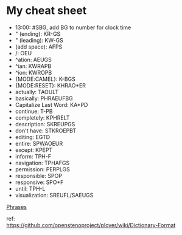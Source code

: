 # My cheat sheet

 * 13:00: #SBG, add BG to number for clock time
 * " (ending): KR-GS
 * " (leading): KW-GS
 * (add space): AFPS
 * /: OEU
 * ^ation: AEUGS
 * ^ian: KWRAPB
 * ^ion: KWROPB
 * {MODE:CAMEL}: K-BGS
 * {MODE:RESET}: KHRAO*ER
 * actually: TAOULT
 * basically: PHRAEUFBG
 * Capitalize Last Word: KA*PD
 * continue: T-PB
 * completely: KPHRELT
 * description: SKREUPGS
 * don't have: STKROEPBT
 * editing: EGTD
 * entire: SPWAOEUR
 * except: KPEPT
 * inform: TPH-F
 * navigation: TPHAFGS
 * permission: PERPLGS
 * responsible: SPOP
 * responsive: SPO*F
 * until: TPH-L
 * visualization: SREUFL/SAEUGS


[Phrases](Phrases.md)  

ref:  
https://github.com/openstenoproject/plover/wiki/Dictionary-Format